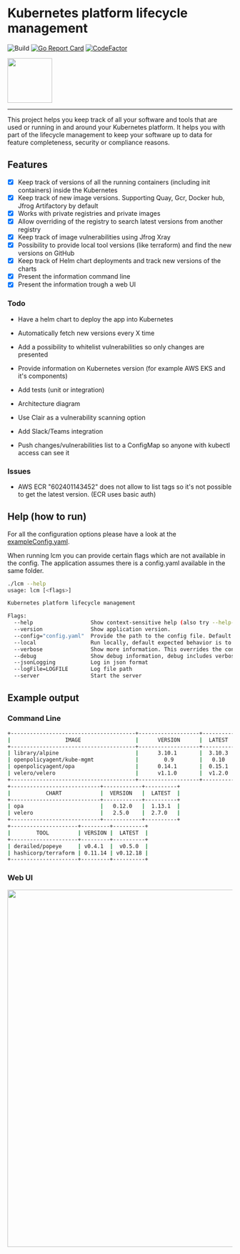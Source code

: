# Kubernetes platform lifecycle management

![Build](https://github.com/arminc/k8s-platform-lcm/workflows/test/badge.svg?branch=master)
[![Go Report Card](https://goreportcard.com/badge/github.com/arminc/k8s-platform-lcm)](https://goreportcard.com/report/github.com/arminc/k8s-platform-lcm)
[![CodeFactor](https://www.codefactor.io/repository/github/arminc/k8s-platform-lcm/badge)](https://www.codefactor.io/repository/github/arminc/k8s-platform-lcm) 

<img src="https://github.com/arminc/k8s-platform-lcm/raw/master/assets/logo.png" width="100">

----

This project helps you keep track of all your software and tools that are used or running in and around your Kubernetes platform. It helps you with part of the lifecycle management to keep your software up to data for feature completeness, security or compliance reasons.

## Features

- [x] Keep track of versions of all the running containers (including init containers) inside the Kubernetes
- [x] Keep track of new image versions. Supporting Quay, Gcr, Docker hub, Jfrog Artifactory by default 
- [x] Works with private registries and private images
- [x] Allow overriding of the registry to search latest versions from another registry
- [x] Keep track of image vulnerabilities using Jfrog Xray
- [x] Possibility to provide local tool versions (like terraform) and find the new versions on GitHub
- [x] Keep track of Helm chart deployments and track new versions of the charts
- [x] Present the information command line
- [x] Present the information trough a web UI

### Todo

* Have a helm chart to deploy the app into Kubernetes
* Automatically fetch new versions every X time
* Add a possibility to whitelist vulnerabilities so only changes are presented
* Provide information on Kubernetes version (for example AWS EKS and it's components)
* Add tests (unit or integration)

* Architecture diagram
* Use Clair as a vulnerability scanning option
* Add Slack/Teams integration
* Push changes/vulnerabilities list to a ConfigMap so anyone with kubectl access can see it

### Issues

* AWS ECR "602401143452" does not allow to list tags so it's not possible to get the latest version. (ECR uses basic auth)

## Help (how to run)

For all the configuration options please have a look at the [exampleConfig.yaml](exampleConfig.yaml). 

When running lcm you can provide certain flags which are not available in the config. The application assumes there is a config.yaml available in the same folder.

```bash
./lcm --help
usage: lcm [<flags>]

Kubernetes platform lifecycle management

Flags:
  --help                  Show context-sensitive help (also try --help-long and --help-man).
  --version               Show application version.
  --config="config.yaml"  Provide the path to the config file. Default is config.yaml which is in the same folder as lcm
  --local                 Run locally, default expected behavior is to run in the Kubernetes cluster
  --verbose               Show more information. This overrides the config setting
  --debug                 Show debug information, debug includes verbose. This overrides the config setting
  --jsonLogging           Log in json format
  --logFile=LOGFILE       Log file path
  --server                Start the server
```

## Example output

### Command Line

```bash
+---------------------------------------+-------------------+----------+-------+
|                 IMAGE                 |      VERSION      |  LATEST  | CVES  |
+---------------------------------------+-------------------+----------+-------+
| library/alpine                        |      3.10.1       |  3.10.3  | ERROR |
| openpolicyagent/kube-mgmt             |        0.9        |   0.10   | 0     |
| openpolicyagent/opa                   |      0.14.1       |  0.15.1  | 0     |
| velero/velero                         |      v1.1.0       |  v1.2.0  | 0     |
+---------------------------------------+-------------------+----------+-------+
+----------------------------+------------+----------+
|           CHART            |  VERSION   |  LATEST  |
+----------------------------+------------+----------+
| opa                        |   0.12.0   |  1.13.1  |
| velero                     |   2.5.0    |  2.7.0   |
+----------------------------+------------+----------+
+---------------------+---------+----------+
|        TOOL         | VERSION |  LATEST  |
+---------------------+---------+----------+
| derailed/popeye     | v0.4.1  |  v0.5.0  |
| hashicorp/terraform | 0.11.14 | v0.12.18 |
+---------------------+---------+----------+
```

### Web UI

<img src="assets/screenshot.png" width="800">

